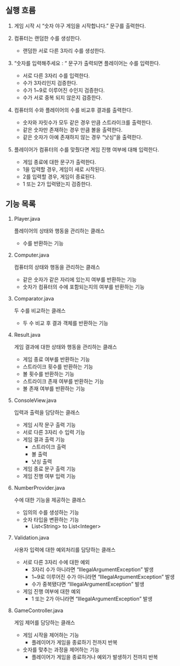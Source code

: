 ## 실행 흐름

1. 게임 시작 시 “숫자 야구 게임을 시작합니다.” 문구를 출력한다.


2. 컴퓨터는 랜덤한 수를 생성한다.
   - 랜덤한 서로 다른 3자리 수를 생성한다.


3. “숫자를 입력해주세요 : “ 문구가 출력되면 플레이어는 수를 입력한다.
   - 서로 다른 3자리 수를 입력한다.
   - 수가 3자리인지 검증한다.
   - 수가 1~9로 이루어진 수인지 검증한다.
   - 수가 서로 중복 되지 않은지 검증한다.

4. 컴퓨터의 수와 플레이어의 수를 비교후 결과를 출력한다.
   - 숫자와 자릿수가 모두 같은 경우 만큼 스트라이크를 출력한다.
   - 같은 숫자만 존재하는 경우 만큼 볼을 출력한다.
   - 같은 숫자가 아예 존재하지 않는 경우 “낫싱”을 출력한다.


5. 플레이어가 컴퓨터의 수를 맞췄다면 게임 진행 여부에 대해 입력한다.
   - 게임 종료에 대한 문구가 출력한다.
   - 1을 입력할 경우, 게임이 새로 시작된다.
   - 2를 입력할 경우, 게임이 종료된다.
   - 1 또는 2가 입력됐는지 검증한다.

## 기능 목록

1. Player.java

   플레이어의 상태와 행동을 관리하는 클래스

   - 수를 반환하는 기능


2. Computer.java

   컴퓨터의 상태와 행동을 관리하는 클래스

   - 같은 숫자가 같은 자리에 있는지 여부를 반환하는 기능
   - 숫자가 컴퓨터의 수에 포함되는지의 여부를 반환하는 기능


3. Comparator.java

   두 수를 비교하는 클래스

   - 두 수 비교 후 결과 객체를 반환하는 기능


4. Result.java

   게임 결과에 대한 상태와 행동을 관리하는 클래스

   - 게임 종료 여부를 반환하는 기능
   - 스트라이크 횟수를 반환하는 기능
   - 볼 횟수를 반환하는 기능
   - 스트라이크 존재 여부를 반환하는 기능
   - 볼 존재 여부를 반환하는 기능


5. ConsoleView.java

   입력과 출력을 담당하는 클래스

   - 게임 시작 문구 출력 기능
   - 서로 다른 3자리 수 입력 기능
   - 게임 결과 출력 기능
      - 스트라이크 출력
      - 볼 출력
      - 낫싱 출력
   - 게임 종료 문구 출력 기능
   - 게임 진행 여부 입력 기능


6. NumberProvider.java

   수에 대한 기능을 제공하는 클래스

   - 임의의 수를 생성하는 기능
   - 숫자 타입을 변환하는 기능
      - List\<String> to List\<Integer>


7. Validation.java

   사용자 입력에 대한 예외처리를 담당하는 클래스

   - 서로 다른 3자리 수에 대한 예외
      - 3자리 수가 아니라면 “IllegalArgumentException” 발생
      - 1~9로 이루어진 수가 아니라면 “IllegalArgumentException” 발생
      - 수가 중복됐다면 “IllegalArgumentException” 발생
   - 게임 진행 여부에 대한 예외
      - 1 또는 2가 아니라면 “IllegalArgumentException” 발생


8. GameController.java

   게임 제어를 담당하는 클래스

    - 게임 시작을 제어하는 기능
        - 플레이어가 게임을 종료하기 전까지 반복
    - 숫자를 맞추는 과정을 제어하는 기능
        - 플레이어가 게임을 종료하거나 예외가 발생하기 전까지 반복